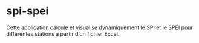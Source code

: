 # spi-spei
Cette application calcule et visualise dynamiquement le SPI et le SPEI pour différentes stations à partir d’un fichier Excel.
